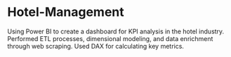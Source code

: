 # Hotel-Management
Using Power BI to create a dashboard for KPI analysis in the hotel industry. Performed ETL processes, dimensional modeling, and data enrichment through web scraping. Used DAX for calculating key metrics.
